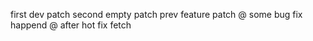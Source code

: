 first dev patch
second empty patch
prev feature patch
@ some bug fix happend
@ after hot fix fetch

